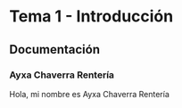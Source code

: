# Tema 1 - Introducción

## Documentación

### Ayxa Chaverra Rentería

Hola, mi nombre es Ayxa Chaverra Rentería
